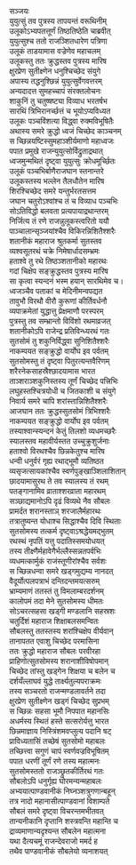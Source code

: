 सञ्जयः  
युयुत्सुं तव पुत्रस्य तापयन्तं वरूथिनीम्  
उलूकोऽभ्यपतत्तूर्णं तिष्ठतिष्ठेति चाब्रवीत्  
युयुत्सुश्च ततो राजञ्शितधारेण पत्रिणा  
उलूकं ताडयामास वज्रेणेव महाचलम्  
उलूकस्तु ततः क्रुद्धस्तव पुत्रस्य मारिष  
क्षुरप्रेण सुतीक्ष्णेन धनुश्चिच्छेद संयुगे  
अपास्य तद्धनुश्छिन्नं युयुत्सुर्वेगवत्तरम्  
अन्यदादत्त सुमहच्चापं संरक्तलोचनः  
शाकुनिं तु चतुष्षष्ट्या विव्याध भरतर्षभ  
सारथिं त्रिभिरानर्च्छत्तं च भूयोऽप्यविध्यत  
उलूकः पञ्चविंशत्या विद्ध्वा रुक्मविभूषितैः  
अथास्य समरे क्रुद्धो ध्वजं चिच्छेद काञ्चनम्  
स च्छिन्नयष्टिस्सुमहाञ्शीर्यमाणो महाध्वजः  
पपात प्रमुखे राजन्युयुत्सोर्विद्रुताद्रथात्  
ध्वजमुन्मथितं दृष्ट्वा युयुत्सुः क्रोधमूर्च्छितः  
उलूकं पञ्चभिर्बाणैराजघान स्तनान्तरे  
उलूकस्तस्य भल्लेन तैलधौतेन मारिष  
शिरश्चिच्छेद समरे यन्तुर्भरतसत्तम  
जघान चतुरोऽश्वांश्च तं च विव्याध पञ्चभिः  
सोऽतिविद्धो बलवता प्रत्यपायाद्रथान्तरम्  
निर्जित्य तं रणे राजन्नुलूकस्त्वरितो ययौ  
पाञ्चालान्सृञ्जयांश्चैव विकिरन्निशितैश्शरैः  
शतानीकं महाराज श्रुतकर्मा सुतस्तव  
व्यश्वसूतरथं चक्रे निमेषार्धादसम्भ्रमः  
हताश्वे तु रथे तिष्ठञ्शतानीको महारथः  
गदां चिक्षेप सङ्क्रुद्धस्तव पुत्रस्य मारिष  
सा कृत्वा स्यन्दनं भस्म हयान् सारथिमेव च।  
ध्वजञ्चैव पताकां च मेदिनीमन्वपद्यत  
तावुभौ विरथौ वीरौ कुरूणां कीर्तिवर्धनौ  
व्यपाक्रमेतां युद्धात्तु प्रेक्षमाणौ परस्परम्  
पुत्रस्तु तव सम्भ्रान्तो विविंशो रथमाव्रजत्  
शतानीकोऽपि राजेन्द्र प्रतिविन्ध्यरथं गतः  
सुतसोमं तु शकुनिर्विद्ध्वा सुनिशितैश्शरैः  
नाकम्पयत सङ्क्रुद्धो वार्योघ इव पर्वतम्  
सुतसोमस्तु तं दृष्ट्वा पितुरत्यन्तवैरिणम्  
शरैरनेकसाहस्रैश्छादयामास भारत  
ताञ्शराञ्शकुनिस्तस्य तूर्णं चिच्छेद पत्त्रिभिः  
लघुहस्तश्चित्रयोधी च जितकाशी च संयुगे  
निवार्य समरे चापि शरांस्तान्निशितैश्शरैः  
आजघान ततः क्रुद्धस्सुतसोमं त्रिभिश्शरैः  
नाकम्पयत सङ्क्रुद्धो वार्योघ इव पर्वतम्  
तस्याश्वान्स्यन्दनं केतुं तिलशो व्यधमच्छरैः  
स्यालस्तव महावीर्यस्तत उच्चुक्रुशुर्जनाः  
हताश्वो विरथश्चैव छिन्नकेतुश्च मारिष  
धन्वी धनुर्वरं गृह्य रथाद्भूमौ व्यतिष्ठत  
व्यसृजत्सायकांश्चैव स्वर्णपुङ्खाञ्शिलाशितान्  
छादयामासुरथ ते तव स्यालस्य तं रथम्  
पतङ्गानामिव व्राताश्शरव्राता महारथम्  
सञ्छाद्यमानोऽपि दृढं विव्यथे नैव सौबलः  
प्रामर्दत शरानस्ताञ् शरजालैर्महारथः  
तत्रातुष्यन्त योधाश्च सिद्धाश्चैव दिवि स्थिताः  
सुतसोमस्य तत्कर्म दृष्ट्वाऽश्रद्धेयमद्भुतम्  
रथस्थं नृपतिं यत्तु पदातिस्समयोधयत्  
तस्य तीक्ष्णैर्महावेगैर्भल्लैस्सन्नतपर्वभिः  
व्यधमत्कार्मुकं राजंस्तूणीरांश्चैव सर्वशः  
स च्छिन्नधन्वा समरे खड्गमुद्यम्य नानदत्  
वैदूर्योत्पलपत्राभं दन्तिदन्तमयत्सरुम्  
भ्राम्यमाणं ततस्तं तु विमलाम्बरदर्शनम्  
कालोपमं तदा मेने सुतसोमस्य धीमतः  
सोऽचरत्सहसा खड्गी मण्डलानि सहस्रशः  
चतुर्दिशं महाराज शिक्षाबलसमन्वितः  
सौबलस्तु ततस्तस्य शरांश्चिक्षेप वीर्यवान्  
तानापतत एवाशु चिच्छेद परमासिना  
ततः क्रुद्धो महाराज सौबलः परवीरहा  
प्राहिणोत्सुतसोमस्य शरानाशीविषोपमान्  
चिच्छेद तांस्तु खड्गेन शिक्षया च बलेन च  
दर्शयँल्लाघवं युद्धे तार्क्ष्यतुल्यपराक्रमः  
तस्य सञ्चरतो राजन्मण्डलावर्तने तदा  
क्षुरप्रेण सुतीक्ष्णेन खड्गं चिच्छेद सुप्रभम्  
स च्छिन्नः सहसा भूमौ निपपात महानसिः  
अधर्मस्य स्थितं हस्ते सत्सरोर्यत्तु भारत  
छिन्नमाज्ञाय निस्त्रिंशमवप्लुत्य पदानि षट्  
प्राविध्यतासिं तच्छेषं सुतसोमो महाबलः  
तच्छित्त्वा सगुणं चापं स्वर्णवज्रविभूषितम्  
पपात धरणीं तूर्णं रणे तस्य महात्मनः  
सुतसोमस्ततो राजञ्छ्रुतकीर्तिरथं गतः  
सौबलोऽपि धनुर्गृह्य घोरमन्यन्महाबलः  
अभ्ययात्पाण्डवानीकं निघ्नञ्शत्रुगणान्बहून्  
तत्र नादो महानासीत्पाण्डवानां विशाम्पते  
सौबलं समरे दृष्ट्वा विचरन्तमभीतवत्  
तान्यनीकानि दृप्तानि शस्त्रवन्ति महान्ति च  
द्राव्यमाणान्यदृश्यन्त सौबलेन महात्मना  
यथा दैत्यचमूं राजन्देवराजो ममर्द ह  
तथैव पाण्डवानीकं सौबलेयो व्यनाशयत्   
